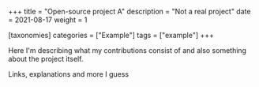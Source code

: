 +++
title = "Open-source project A"
description = "Not a real project"
date = 2021-08-17
weight = 1

[taxonomies]
categories = ["Example"]
tags = ["example"]
+++


Here I'm describing what my contributions consist of and also something about the project itself.

<!-- more -->

Links, explanations and more I guess